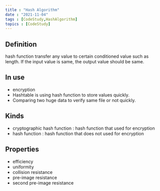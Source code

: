 ```yaml
---
title : "Hash Algorithm"
date : "2021-11-04"
tags : [CodeStudy,HashAlgorithm]
topics : [CodeStudy]
---
```


## Definition
hash function transfer any value to certain conditioned value such as length.
If the input value is same, the output value should be same.

## In use
- encryption
- Hashtable is using hash function to store values quickly.
- Comparing two huge data to verify same file or not quickly.

## Kinds

- cryptographic hash function : hash function that used for encryption
- hash function : hash function that does not used for encryption

## Properties
- efficiency
- uniformity
- collision resistance
- pre-image resistance
- second pre-image resistance
